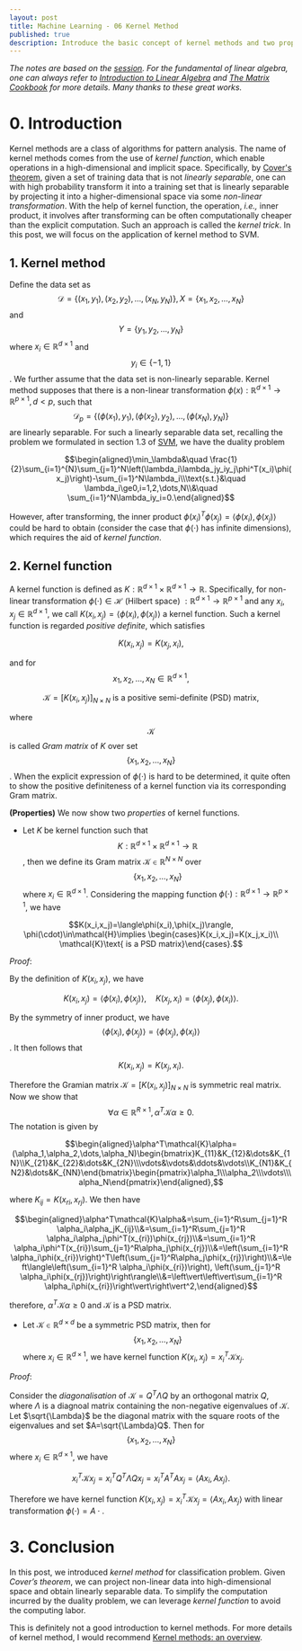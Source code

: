 ```yaml
---
layout: post
title: Machine Learning - 06 Kernel Method
published: true
description: Introduce the basic concept of kernel methods and two properties of it with proof details. 
---
```


*The notes are based on the [session]( https://github.com/shuhuai007/Machine-Learning-Session). For the fundamental of linear algebra, one can always refer to [Introduction to Linear Algebra](http://math.mit.edu/~gs/linearalgebra/) and [The Matrix Cookbook](https://www.math.uwaterloo.ca/~hwolkowi/matrixcookbook.pdf) for more details. Many thanks to these great works.*

# 0. Introduction

Kernel methods are a class of algorithms for pattern analysis. The name of kernel methods comes from the use of *kernel function*, which enable operations in a high-dimensional and implicit space. Specifically, by [Cover's theorem](https://en.wikipedia.org/wiki/Cover%27s_theorem), given a set of training data that is not *linearly separable*, one can with high probability transform it into a training set that is linearly separable by projecting it into a higher-dimensional space via some *non-linear transformation*. With the help of kernel function, the operation, *i.e.,* inner product, it involves after transforming can be often computationally cheaper than the explicit computation. Such an approach is called the *kernel trick*. In this post, we will focus on the application of kernel method to SVM.

## 1. Kernel method

Define the data set as $$\mathcal{D}=\{(x_1,y_1),(x_2,y_2),\dots,(x_N,y_N)\}, X=\{x_1,x_2,\dots,x_N\}$$ and $$Y=\{y_1,y_2,\dots,y_N\}$$ where $x_i\in\mathbb{R}^{d\times 1}$ and $$y_i\in\{-1,1\}$$. We further assume that the data set is non-linearly separable. Kernel method supposes that there is a non-linear transformation $\phi(x):\mathbb{R}^{d\times 1}\to\mathbb{R}^{p\times 1},d<p,$  such that $$\mathcal{D}_p=\{(\phi(x_1),y_1),(\phi(x_2),y_2),\dots,(\phi(x_N),y_N)\}$$ are linearly separable. For such a linearly separable data set, recalling the problem we formulated in section 1.3 of [SVM](https://19w6.github.io/2020/10/28/support_vector_machine-ml05/), we have the duality problem

$$\begin{aligned}\min_\lambda&\quad \frac{1}{2}\sum_{i=1}^{N}\sum_{j=1}^N\left(\lambda_i\lambda_jy_iy_j\phi^T(x_i)\phi(x_j)\right)-\sum_{i=1}^N\lambda_i\\\text{s.t.}&\quad \lambda_i\ge0,i=1,2,\dots,N\\&\quad \sum_{i=1}^N\lambda_iy_i=0.\end{aligned}$$

However, after transforming, the inner product $\phi(x_i)^T\phi(x_j)=\langle\phi(x_i),\phi(x_j)\rangle$ could be hard to obtain (consider the case that $\phi(\cdot)$ has infinite dimensions), which requires the aid of *kernel function*.

## 2. Kernel function

A kernel function is defined as $K:\mathbb{R}^{d\times 1}\times\mathbb{R}^{d\times 1}\to\mathbb{R}$. Specifically, for non-linear transformation $\phi(\cdot)\in\mathcal{H}\text{ (Hilbert space) }:\mathbb{R}^{d\times 1}\to\mathbb{R}^{p\times 1}$ and any $x_i,x_j\in\mathbb{R}^{d\times 1}$, we call $K(x_i,x_j)=\langle\phi(x_i),\phi(x_j)\rangle$ a kernel function. Such a kernel function is regarded *positive definite*, which satisfies

$$K(x_i,x_j)=K(x_j,x_i),$$

and for $$x_{1},x_{2},\dots,x_{N}\in\mathbb{R}^{d\times 1},$$

$$\mathcal{K}=[K(x_{i},x_{j})]_{N\times N}\text{ is a positive semi-definite (PSD) matrix},$$

where $$\mathcal{K}$$ is called *Gram matrix* of $K$ over set $$\{x_{1},x_{2},\dots,x_{N}\}$$. When the explicit expression of $\phi(\cdot)$ is hard to be determined, it quite often to show the positive definiteness of a kernel function via its corresponding Gram matrix. 

**(Properties)** We now show two *properties* of kernel functions. 

- Let $K$ be kernel function such that $$K:\mathbb{R}^{d\times 1}\times\mathbb{R}^{d\times 1}\to\mathbb{R}$$, then we define its Gram matrix $\mathcal{K}\in\mathbb{R}^{N\times N}$ over $$\{x_1,x_2,\dots,x_N\}$$ where $x_i\in\mathbb{R}^{d\times 1}$. Considering the mapping function $\phi(\cdot):\mathbb{R}^{d\times 1}\to\mathbb{R}^{p\times 1}$, we have

$$K(x_i,x_j)=\langle\phi(x_i),\phi(x_j)\rangle, \phi(\cdot)\in\mathcal{H}\implies \begin{cases}K(x_i,x_j)=K(x_j,x_i)\\ \mathcal{K}\text{ is a PSD matrix}\end{cases}.$$

*Proof*: 

By the definition of $K(x_i,x_j)$, we have

$$K(x_i,x_j)=\langle \phi(x_i),\phi(x_j)\rangle,\quad K(x_j,x_i)=\langle \phi(x_j),\phi(x_i)\rangle.$$

By the symmetry of inner product, we have $$\langle \phi(x_i),\phi(x_j)\rangle=\langle \phi(x_j),\phi(x_i)\rangle$$. It then follows that

$$K(x_i,x_j)=K(x_j,x_i).$$

Therefore the Gramian matrix $\mathcal{K}=[K(x_{i},x_{j})]_{N\times N}$ is symmetric real matrix. Now we show that $$\forall\alpha\in\mathbb{R}^{R\times 1}, \alpha^T\mathcal{K}\alpha\ge 0.$$ The notation is given by

$$\begin{aligned}\alpha^T\mathcal{K}\alpha=(\alpha_1,\alpha_2,\dots,\alpha_N)\begin{bmatrix}K_{11}&K_{12}&\dots&K_{1N}\\K_{21}&K_{22}&\dots&K_{2N}\\\vdots&\vdots&\ddots&\vdots\\K_{N1}&K_{N2}&\dots&K_{NN}\end{bmatrix}\begin{pmatrix}\alpha_1\\\alpha_2\\\vdots\\\alpha_N\end{pmatrix}\end{aligned},$$

where $K_{ij}=K(x_{ri},x_{rj})$. We then have

$$\begin{aligned}\alpha^T\mathcal{K}\alpha&=\sum_{i=1}^R\sum_{j=1}^R \alpha_i\alpha_jK_{ij}\\&=\sum_{i=1}^R\sum_{j=1}^R \alpha_i\alpha_j\phi^T(x_{ri})\phi(x_{rj})\\&=\sum_{i=1}^R \alpha_i\phi^T(x_{ri})\sum_{j=1}^R\alpha_j\phi(x_{rj})\\&=\left(\sum_{i=1}^R \alpha_i\phi(x_{ri})\right)^T\left(\sum_{j=1}^R\alpha_j\phi(x_{rj})\right)\\&=\left\langle\left(\sum_{i=1}^R \alpha_i\phi(x_{ri})\right), \left(\sum_{j=1}^R \alpha_i\phi(x_{rj})\right)\right\rangle\\&=\left\vert\left\vert\sum_{i=1}^R \alpha_i\phi(x_{ri})\right\vert\right\vert^2,\end{aligned}$$

therefore, $\alpha^T\mathcal{K}\alpha\ge 0$ and $\mathcal{K}$ is a PSD matrix.$\tag*{$\blacksquare$}$

- Let $\mathcal{K}\in\mathbb{R}^{d\times d}$ be a symmetric PSD matrix, then for $$\{x_1,x_2,\dots,x_N\}$$ where $x_i\in\mathbb{R}^{d\times 1}$, we have kernel function $K(x_i,x_j)=x_i^T\mathcal{K}x_j$.

*Proof*: 

Consider the *diagonalisation* of $\mathcal{K}=Q^T\Lambda Q$ by an orthogonal matrix $Q$, where $\Lambda$ is a diagnoal matrix containing the non-negative eigenvalues of $\mathcal{K}$. Let $\sqrt{\Lambda}$ be the diagonal matrix with the square roots of the eigenvalues and set $A=\sqrt{\Lambda}Q$.  Then for $$\{x_1,x_2,\dots,x_N\}$$ where $x_i\in\mathbb{R}^{d\times 1}$, we have

$$x_i^T\mathcal{K}x_j=x_i^TQ^T\Lambda Qx_j=x_i^TA^TA x_j=\langle A x_i,Ax_j\rangle.$$

Therefore we have kernel function $K(x_i,x_j)=x_i^T\mathcal{K}x_j=\langle Ax_i,Ax_j\rangle$ with linear transformation $\phi(\cdot)=A\cdot. \tag*{$\blacksquare$}$



# 3. Conclusion

In this post, we introduced *kernel method* for classification problem. Given *Cover’s theorem*, we can project non-linear data into high-dimensional space and obtain linearly separable data. To simplify the computation incurred by the duality problem, we can leverage *kernel function* to avoid the computing labor.

This is definitely not a good introduction to kernel methods. For more details of kernel method, I would recommend [Kernel methods: an overview](https://people.eecs.berkeley.edu/~jordan/kernels/0521813972c03_p47-84.pdf).